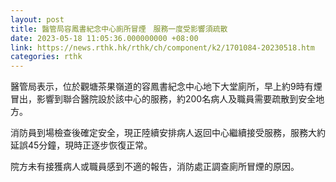 ```yaml
---
layout: post
title: 醫管局容鳳書紀念中心廁所冒煙　服務一度受影響須疏散
date: 2023-05-18 11:05:36.000000000 +08:00
link: https://news.rthk.hk/rthk/ch/component/k2/1701084-20230518.htm
categories: rthk
---
```


醫管局表示，位於觀塘茶果嶺道的容鳳書紀念中心地下大堂廁所，早上約9時有煙冒出，影響到聯合醫院設於該中心的服務，約200名病人及職員需要疏散到安全地方。

消防員到場檢查後確定安全，現正陸續安排病人返回中心繼續接受服務，服務大約延誤45分鐘，現時正逐步恢復正常。

院方未有接獲病人或職員感到不適的報告，消防處正調查廁所冒煙的原因。
